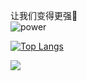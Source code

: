 让我们变得更强💪  
![power](https://github.com/ThinkCodeStudio/Markdown-Image/blob/master/power.jpg)

[![Top Langs](https://github-readme-stats.vercel.app/api/top-langs/?username=ThinkCodeStudio&layout=compact)](https://github.com/anuraghazra/github-readme-stats)
<!-- ![](https://github-readme-stats.vercel.app/api?username=ThinkCodeStudio) -->
![](https://activity-graph.herokuapp.com/graph?username=ThinkCodeStudio)
